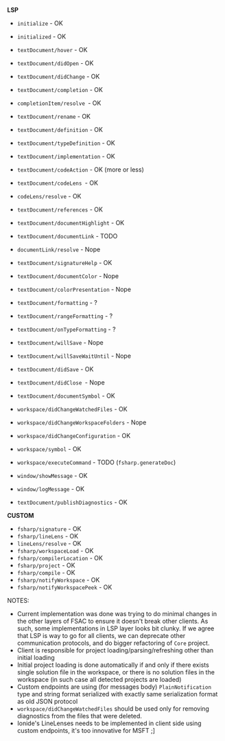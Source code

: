 **LSP**

* `initialize` - OK
* `initialized` - OK
* `textDocument/hover` - OK
* `textDocument/didOpen` - OK
* `textDocument/didChange` - OK
* `textDocument/completion` - OK
* `completionItem/resolve `- OK
* `textDocument/rename` - OK
* `textDocument/definition` - OK
* `textDocument/typeDefinition` - OK
* `textDocument/implementation` - OK
* `textDocument/codeAction` - OK (more or less)
* `textDocument/codeLens `- OK
* `codeLens/resolve` - OK
* `textDocument/references` - OK
* `textDocument/documentHighlight` - OK
* `textDocument/documentLink` - TODO
* `documentLink/resolve` - Nope
* `textDocument/signatureHelp` - OK
* `textDocument/documentColor` - Nope
* `textDocument/colorPresentation` - Nope
* `textDocument/formatting` - ?
* `textDocument/rangeFormatting` - ?
* `textDocument/onTypeFormatting` - ?
* `textDocument/willSave` - Nope
* `textDocument/willSaveWaitUntil` - Nope
* `textDocument/didSave` - OK
* `textDocument/didClose `- Nope
* `textDocument/documentSymbol` - OK
* `workspace/didChangeWatchedFiles` - OK
* `workspace/didChangeWorkspaceFolders` - Nope
* `workspace/didChangeConfiguration` - OK
* `workspace/symbol` - OK
* `workspace/executeCommand` - TODO (`fsharp.generateDoc`)

* `window/showMessage` - OK
* `window/logMessage` - OK
* `textDocument/publishDiagnostics` - OK

**CUSTOM**

* `fsharp/signature` - OK
* `fsharp/lineLens` - OK
* `lineLens/resolve` - OK
* `fsharp/workspaceLoad` - OK
* `fsharp/compilerLocation` - OK
* `fsharp/project` - OK
* `fsharp/compile` - OK
* `fsharp/notifyWorkspace` - OK
* `fsharp/notifyWorkspacePeek` - OK


NOTES:

* Current implementation was done was trying to do minimal changes in the other layers of FSAC to ensure it doesn't break other clients. As such, some implementations in LSP layer looks bit clunky. If we agree that LSP is way to go for all clients, we can deprecate other communication protocols, and do bigger refactoring of `Core` project.
* Client is responsible for project loading/parsing/refreshing other than initial loading
* Initial project loading is done automatically if and only if there exists single solution file in the workspace, or there is no solution files in the workspace (in such case all detected projects are loaded)
* Custom endpoints are using (for messages body) `PlainNotification` type and string format serialized with exactly same serialization format as old JSON protocol
* `workspace/didChangeWatchedFiles` should be used only for removing diagnostics from the files that were deleted.
* Ionide's LineLenses needs to be implemented in client side using custom endpoints, it's too innovative for MSFT ;]